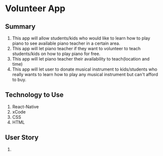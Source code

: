 # Volunteer App

## Summary
1. This app will allow students/kids who would like to learn how to play piano to see available piano teacher in a certain area.
2. This app will let piano teacher if they want to volunteer to teach students/kids on how to play piano for free.
3. This app will let piano teacher their availability to teach(location and time)
4. This app will let user to donate musical instrument to kids/students who really wants to learn how to play any musical instrument but
 can't afford to buy.

## Technology to Use
1. React-Native
2. xCode
3. CSS
4. HTML


## User Story
1. 
